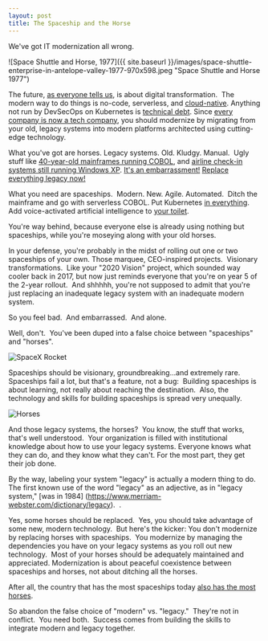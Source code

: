 ```yaml
---
layout: post
title: The Spaceship and the Horse
---
```

We've got IT modernization all wrong.

![Space Shuttle and Horse, 1977]({{ site.baseurl }}/images/space-shuttle-enterprise-in-antelope-valley-1977-970x598.jpeg "Space Shuttle and Horse 1977")

The future, [as everyone tells us](https://servicepath.co/2021/04/the-future-of-digital-transformation-accenture-deloitte-and-mckinsey/), is about digital transformation.  The modern way to do things is no-code, serverless, and [cloud-native](https://github.com/cncf/foundation/blob/master/charter.md). Anything not run by DevSecOps on Kubernetes is [technical debt](https://martinfowler.com/bliki/TechnicalDebt.html). Since [every company is now a tech company](https://www.wsj.com/articles/every-company-is-now-a-tech-company-1543901207), you should modernize by migrating from your old, legacy systems into modern platforms architected using cutting-edge technology.

What you've got are horses. Legacy systems. Old. Kludgy. Manual.  Ugly stuff like [40-year-old mainframes running COBOL](https://www.cnbc.com/2020/04/06/new-jersey-seeks-cobol-programmers-to-fix-unemployment-system.html), and [airline check-in systems still running Windows XP](https://japantoday.com/category/tech/skymark-airlines-still-using-windows-xp). [It's an embarrassment!](https://www.linkedin.com/pulse/drill-cobol-really-needs-go-dave-johnston/)
[Replace everything legacy now!](https://devsquad.com/blog/7-reasons-you-should-replace-that-legacy-software-asap/)

What you need are spaceships.  Modern. New. Agile. Automated.  Ditch the mainframe and go with serverless COBOL.
Put Kubernetes [in everything](https://gcn.com/articles/2020/01/07/af-kubernetes-f16.aspx).
Add voice-activated artificial intelligence to [your toilet](https://www.tomsguide.com/us/kohler-numi-alexa-toilet,news-28957.html).

You're way behind, because everyone else is already using nothing but spaceships, while you're moseying along with your old horses. 

In your defense, you're probably in the midst of rolling out one or two spaceships of your own. Those marquee, CEO-inspired projects.  Visionary transformations.   Like your "2020 Vision" project, which sounded way cooler back in 2017, but now just reminds everyone that you're on year 5 of the 2-year rollout.  And shhhhh, you're not supposed to admit that you're just replacing an inadequate legacy system with an inadequate modern system.

So you feel bad.  And embarrassed.  And alone.

Well, don't.  You've been duped into a false choice between "spaceships" and "horses".

![SpaceX Rocket](https://techcrunch.com/wp-content/uploads/2019/09/SpaceX-Starship-Mk1-17.jpg?w=618&crop=1)

Spaceships should be visionary, groundbreaking...and extremely rare.  Spaceships fail a lot, but that's a feature, not a bug:  Building spaceships is about learning, not really about reaching the destination.  Also, the technology and skills for building spaceships is spread very unequally.

![Horses](https://nypost.com/wp-content/uploads/sites/2/2019/05/wild-horses.jpg?quality=90&strip=all&w=618&h=410&crop=1)

And those legacy systems, the horses?  You know, the stuff that works, that's well understood.  Your organization is filled with institutional knowledge about how to use your legacy systems. Everyone knows what they can do, and they know what they can't. For the most part, they get their job done.  

By the way, labeling your system "legacy" is actually a modern thing to do. The first known use of the word "legacy" as an adjective, as in "legacy system," [was in 1984] (https://www.merriam-webster.com/dictionary/legacy).  .

Yes, some horses should be replaced.  Yes, you should take advantage of some new, modern technology.  But here's the kicker: You don't modernize by replacing horses with spaceships.  You modernize by managing the dependencies you have on your legacy systems as you roll out new technology.  Most of your horses should be adequately maintained and appreciated. Modernization is about peaceful coexistence between spaceships and horses, not about ditching all the horses. 

After all, the country that has the most spaceships today [also has the most horses](https://www.bluemarblecitizen.com/rankings/top-horse-countries). 

So abandon the false choice of "modern" vs. "legacy."  They're not in conflict.  You need both.  Success comes from building the skills to integrate modern and legacy together. 
